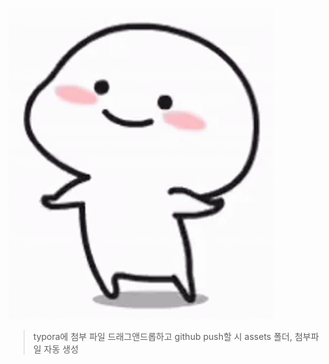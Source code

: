 ![quby-dance](basicMarkdown_220420.assets/quby-dance.gif)



>  typora에 첨부 파일 드래그앤드롭하고 github push할 시 assets 폴더, 첨부파일 자동 생성